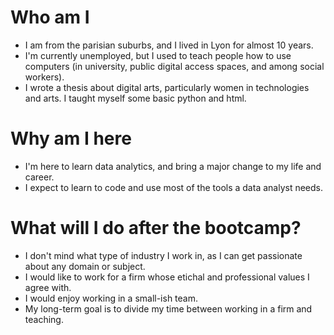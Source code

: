 # Who am I

* I am from the parisian suburbs, and I lived in Lyon for almost 10 years.
* I'm currently unemployed, but I used to teach people how to use computers (in university, public digital access spaces, and among social workers).
* I wrote a thesis about digital arts, particularly women in technologies and arts. I taught myself some basic python and html.


# Why am I here

* I'm here to learn data analytics, and bring a major change to my life and career.
* I expect to learn to code and use most of the tools a data analyst needs.

# What will I do after the bootcamp?

* I don't mind what type of industry I work in, as I can get passionate about any domain or subject.
* I would like to work for a firm whose etichal and professional values I agree with.
* I would enjoy working in a small-ish team.
* My long-term goal is to divide my time between working in a firm and teaching.